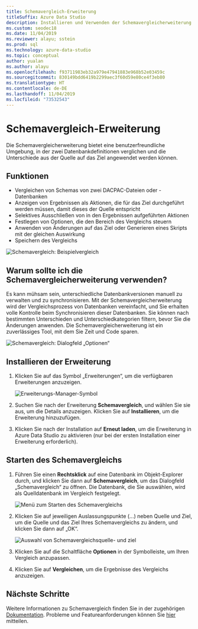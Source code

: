 ```yaml
---
title: Schemavergleich-Erweiterung
titleSuffix: Azure Data Studio
description: Installieren und Verwenden der Schemavergleicherweiterung für Azure Data Studio
ms.custom: seodec18
ms.date: 11/04/2019
ms.reviewer: alayu; sstein
ms.prod: sql
ms.technology: azure-data-studio
ms.topic: conceptual
author: yualan
ms.author: alayu
ms.openlocfilehash: f93711983eb32a979e47941883e968b52e03459c
ms.sourcegitcommit: 830149bdd6419b2299aec3f60d59e80ce4f3eb80
ms.translationtype: HT
ms.contentlocale: de-DE
ms.lasthandoff: 11/04/2019
ms.locfileid: "73532543"
---
```

# <a name="schema-compare-extension"></a>Schemavergleich-Erweiterung
Die Schemavergleicherweiterung bietet eine benutzerfreundliche Umgebung, in der zwei Datenbankdefinitionen verglichen und die Unterschiede aus der Quelle auf das Ziel angewendet werden können.


## <a name="features"></a>Funktionen

* Vergleichen von Schemas von zwei DACPAC-Dateien oder -Datenbanken
* Anzeigen von Ergebnissen als Aktionen, die für das Ziel durchgeführt werden müssen, damit dieses der Quelle entspricht
* Selektives Ausschließen von in den Ergebnissen aufgeführten Aktionen
* Festlegen von Optionen, die den Bereich des Vergleichs steuern
* Anwenden von Änderungen auf das Ziel oder Generieren eines Skripts mit der gleichen Auswirkung
* Speichern des Vergleichs

![Schemavergleich: Beispielvergleich](media/extensions/schema-compare-extension/schema-compare.png)


## <a name="why-would-i-use-the-schema-compare-extension"></a>Warum sollte ich die Schemavergleicherweiterung verwenden?

Es kann mühsam sein, unterschiedliche Datenbankversionen manuell zu verwalten und zu synchronisieren. Mit der Schemavergleicherweiterung wird der Vergleichsprozess von Datenbanken vereinfacht, und Sie erhalten volle Kontrolle beim Synchronisieren dieser Datenbanken. Sie können nach bestimmten Unterschieden und Unterschiedkategorien filtern, bevor Sie die Änderungen anwenden. Die Schemavergleicherweiterung ist ein zuverlässiges Tool, mit dem Sie Zeit und Code sparen.

![Schemavergleich: Dialogfeld „Optionen“](media/extensions/schema-compare-extension/schema-compare-options.png)


## <a name="install-the-extension"></a>Installieren der Erweiterung

1. Klicken Sie auf das Symbol „Erweiterungen“, um die verfügbaren Erweiterungen anzuzeigen.

    ![Erweiterungs-Manager-Symbol](media/extensions/extension-manager-icon.png)

2. Suchen Sie nach der Erweiterung **Schemavergleich**, und wählen Sie sie aus, um die Details anzuzeigen. Klicken Sie auf **Installieren**, um die Erweiterung hinzuzufügen.

3. Klicken Sie nach der Installation auf **Erneut laden**, um die Erweiterung in Azure Data Studio zu aktivieren (nur bei der ersten Installation einer Erweiterung erforderlich).


## <a name="launch-a-schema-compare"></a>Starten des Schemavergleichs

1. Führen Sie einen **Rechtsklick** auf eine Datenbank im Objekt-Explorer durch, und klicken Sie dann auf **Schemavergleich**, um das Dialogfeld „Schemavergleich“ zu öffnen. Die Datenbank, die Sie auswählen, wird als Quelldatenbank im Vergleich festgelegt.

    ![Menü zum Starten des Schemavergleichs](media/extensions/schema-compare-extension/schema-compare-launch.png)


2. Klicken Sie auf jeweiligen Auslassungspunkte (...) neben Quelle und Ziel, um die Quelle und das Ziel Ihres Schemavergleichs zu ändern, und klicken Sie dann auf „OK“.

    ![Auswahl von Schemavergleichsquelle- und ziel](media/extensions/schema-compare-extension/schema-compare-select-source-target.png)

3. Klicken Sie auf die Schaltfläche **Optionen** in der Symbolleiste, um Ihren Vergleich anzupassen.

4. Klicken Sie auf **Vergleichen**, um die Ergebnisse des Vergleichs anzuzeigen.


## <a name="next-steps"></a>Nächste Schritte

Weitere Informationen zu Schemavergleich finden Sie in der zugehörigen [Dokumentation](https://docs.microsoft.com/sql/ssdt/how-to-use-schema-compare-to-compare-different-database-definitions).
Probleme und Featureanforderungen können Sie [hier](https://github.com/microsoft/azuredatastudio/issues) mitteilen.